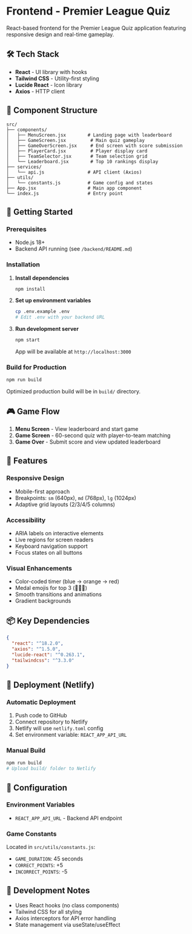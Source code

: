 # Frontend - Premier League Quiz

React-based frontend for the Premier League Quiz application featuring responsive design and real-time gameplay.

## 🛠️ Tech Stack

- **React** - UI library with hooks
- **Tailwind CSS** - Utility-first styling
- **Lucide React** - Icon library
- **Axios** - HTTP client

## 📁 Component Structure

```
src/
├── components/
│   ├── MenuScreen.jsx        # Landing page with leaderboard
│   ├── GameScreen.jsx         # Main quiz gameplay
│   ├── GameOverScreen.jsx     # End screen with score submission
│   ├── PlayerCard.jsx         # Player display card
│   ├── TeamSelector.jsx       # Team selection grid
│   └── Leaderboard.jsx        # Top 10 rankings display
├── services/
│   └── api.js                # API client (Axios)
├── utils/
│   └── constants.js          # Game config and states
├── App.jsx                   # Main app component
└── index.js                  # Entry point
```

## 🚀 Getting Started

### Prerequisites
- Node.js 18+
- Backend API running (see `/backend/README.md`)

### Installation

1. **Install dependencies**
   ```bash
   npm install
   ```

2. **Set up environment variables**
   ```bash
   cp .env.example .env
   # Edit .env with your backend URL
   ```

3. **Run development server**
   ```bash
   npm start
   ```

   App will be available at `http://localhost:3000`

### Build for Production

```bash
npm run build
```

Optimized production build will be in `build/` directory.

## 🎮 Game Flow

1. **Menu Screen** - View leaderboard and start game
2. **Game Screen** - 60-second quiz with player-to-team matching
3. **Game Over** - Submit score and view updated leaderboard

## 🎨 Features

### Responsive Design
- Mobile-first approach
- Breakpoints: `sm` (640px), `md` (768px), `lg` (1024px)
- Adaptive grid layouts (2/3/4/5 columns)

### Accessibility
- ARIA labels on interactive elements
- Live regions for screen readers
- Keyboard navigation support
- Focus states on all buttons

### Visual Enhancements
- Color-coded timer (blue → orange → red)
- Medal emojis for top 3 (🥇🥈🥉)
- Smooth transitions and animations
- Gradient backgrounds

## 📦 Key Dependencies

```json
{
  "react": "^18.2.0",
  "axios": "^1.5.0",
  "lucide-react": "^0.263.1",
  "tailwindcss": "^3.3.0"
}
```

## 🚀 Deployment (Netlify)

### Automatic Deployment
1. Push code to GitHub
2. Connect repository to Netlify
3. Netlify will use `netlify.toml` config
4. Set environment variable: `REACT_APP_API_URL`

### Manual Build
```bash
npm run build
# Upload build/ folder to Netlify
```

## 🔧 Configuration

### Environment Variables
- `REACT_APP_API_URL` - Backend API endpoint

### Game Constants
Located in `src/utils/constants.js`:
- `GAME_DURATION`: 45 seconds
- `CORRECT_POINTS`: +5
- `INCORRECT_POINTS`: -5

## 📝 Development Notes

- Uses React hooks (no class components)
- Tailwind CSS for all styling
- Axios interceptors for API error handling
- State management via useState/useEffect
